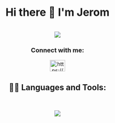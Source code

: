 
<h1 align="center">Hi there 👋 I'm Jerom <br/><br/>
<img src="https://readme-typing-svg.demolab.com?font=Fira+Code&weight=500&size=25&duration=2000&multiline=true&pause=1000&color=0A003E&center=true&width=450&height=100&lines=Python+programmer;Django+Back-End+Developer;Machine+Learning+Enthusiast;Computer+Science+student(2025);">
</h1>

<h3 align="center">Connect with me:</h3>
<p align="center">
<a href="https://www.linkedin.com/in/jerom-jo-manthara/" target="blank"><img align="center" src="https://raw.githubusercontent.com/rahuldkjain/github-profile-readme-generator/master/src/images/icons/Social/linked-in-alt.svg" alt="https://www.linkedin.com/in/jerom-jo-manthara/" height="30" width="40" /></a>
</p>

<h2 align="center"> 👨‍💻 Languages and Tools:</h2>
<br />
<p align="center">
  <a href="https://skillicons.dev">
    <img src="https://skillicons.dev/icons?i=vscode,python,django,tensorflow,docker,c,java,git,github,bash,mysql,powershell,&perline=4" />
  </a>
</p>
<!--
**lordgrim18/lordgrim18** is a ✨ _special_ ✨ repository because its `README.md` (this file) appears on your GitHub profile.

Here are some ideas to get you started:

- 🔭 I’m currently working on ...
- 🌱 I’m currently learning ...
- 👯 I’m looking to collaborate on ...
- 🤔 I’m looking for help with ...
- 💬 Ask me about ...
- 📫 How to reach me: ...
- 😄 Pronouns: ...
- ⚡ Fun fact: ...
-->
